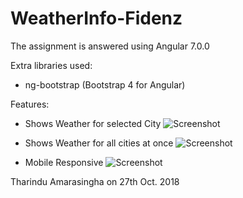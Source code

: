 # WeatherInfo-Fidenz

The assignment is answered using Angular 7.0.0

Extra libraries used:
  * ng-bootstrap (Bootstrap 4 for Angular)
 
 Features:
 
  * Shows Weather for selected City
   ![Screenshot](../master/images/2.png)

  * Shows Weather for all cities at once
   ![Screenshot](../master/images/1.png)
   
   
  * Mobile Responsive
   ![Screenshot](../master/images/Untitled.png)
   
   
 
Tharindu Amarasingha on 27th Oct. 2018
